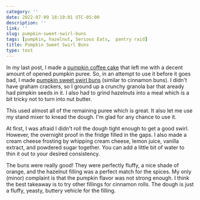 ```yaml
---
category: ''
date: 2022-07-09 18:19:01 UTC-05:00
description: ''
link: ''
slug: pumpkin-sweet-swirl-buns
tags: [pumpkin, hazelnut, Serious Eats,  pantry raid]
title: Pumpkin Sweet Swirl Buns
type: text
---
```

In my last post, I made a [pumpkin coffee cake](link://slug/pumpkin-skillet-coffee-cake) that left me with a decent amount of opened pumpkin puree.
So, in an attempt to use it before it goes bad, I made [pumpkin sweet swirl buns](https://www.seriouseats.com/pumpkin-sweet-swirl-buns) (similar to cinnamon buns).
I didn't have graham crackers, so I ground up a crunchy granola bar that aready had pimpkin seeds in it.
I also had to grind hazelnuts into a meal which is a bit tricky not to turn into nut butter.

This used almost all of the remaining puree which is great. 
It also let me use my stand mixer to knead the dough.
I'm glad for any chance to use it.

At first, I was afraid I didn't roll the dough tight enough to get a good swirl.
However, the overnight proof in the fridge filled in the gaps.
I also made a cream cheese frosting by whipping cream cheese, lemon juice, vanilla extract, and powdered sugar together.
You can add a little bit of water to thin it out to your desired consistency.

The buns were really good!
They were perfectly fluffy, a nice shade of orange, and the hazelnut filling was a perfect match for the spices.
My only (minor) complaint is that the pumpkin flavor was not strong enough.
I think the best takeaway is to try other fillings for cinnamon rolls.
The dough is just a fluffy, yeasty, buttery vehicle for the filling.